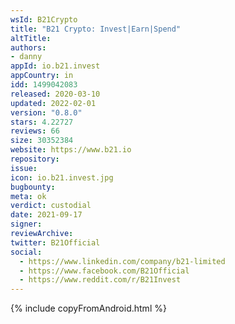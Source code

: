 ```yaml
---
wsId: B21Crypto
title: "B21 Crypto: Invest|Earn|Spend"
altTitle: 
authors:
- danny
appId: io.b21.invest
appCountry: in
idd: 1499042083
released: 2020-03-10
updated: 2022-02-01
version: "0.8.0"
stars: 4.22727
reviews: 66
size: 30352384
website: https://www.b21.io
repository: 
issue: 
icon: io.b21.invest.jpg
bugbounty: 
meta: ok
verdict: custodial
date: 2021-09-17
signer: 
reviewArchive:
twitter: B21Official
social:
  - https://www.linkedin.com/company/b21-limited
  - https://www.facebook.com/B21Official
  - https://www.reddit.com/r/B21Invest
---
```


 {% include copyFromAndroid.html %}
